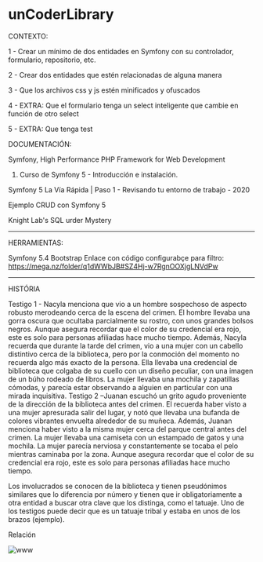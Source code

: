 # unCoderLibrary

CONTEXTO:

1 - Crear un mínimo de dos entidades en Symfony con su controlador, formulario, repositorio, etc.

2 - Crear dos entidades que estén relacionadas de alguna manera

3 - Que los archivos css y js estén minificados y ofuscados

4 - EXTRA: Que el formulario tenga un select inteligente que cambie en función de otro select

5 - EXTRA: Que tenga test



DOCUMENTACIÓN:

Symfony, High Performance PHP Framework for Web Development

01. Curso de Symfony 5 - Introducción e instalación.

Symfony 5 La Vía Rápida | Paso 1 - Revisando tu entorno de trabajo - 2020

Ejemplo CRUD con Symfony 5

Knight Lab's SQL
urder Mystery

_______________________________________________________________________________________________________________________________________________________________
HERRAMIENTAS:

Symfony 5.4
Bootstrap
Enlace con código configurabçe para filtro: https://mega.nz/folder/q1dWWbJB#SZ4Hj-w7RgnOOXjgLNVdPw

________________________________________________________________________________________________________________________________________________________________
HISTÓRIA

Testigo 1 - Nacyla menciona que vio a un hombre sospechoso de aspecto robusto merodeando cerca de la escena del crimen. El hombre llevaba una gorra oscura que ocultaba parcialmente su rostro, con unos grandes bolsos negros. Aunque asegura recordar que el color de su credencial era rojo, este es solo para personas afiliadas hace mucho tiempo. Además, Nacyla recuerda que durante la tarde del crimen, vio a una mujer con un cabello distintivo cerca de la biblioteca, pero por la conmoción del momento no recuerda algo más exacto de la persona. Ella llevaba una credencial de biblioteca que colgaba de su cuello con un diseño peculiar, con una imagen de un búho rodeado de libros. La mujer llevaba una mochila y zapatillas cómodas, y parecía estar observando a alguien en particular con una mirada inquisitiva. Testigo 2 –Juanan escuchó un grito agudo proveniente de la dirección de la biblioteca antes del crimen. El recuerda haber visto a una mujer apresurada salir del lugar, y notó que llevaba una bufanda de colores vibrantes envuelta alrededor de su muñeca. Además, Juanan menciona haber visto a la misma mujer cerca del parque central antes del crimen. La mujer llevaba una camiseta con un estampado de gatos y una mochila. La mujer parecía nerviosa y constantemente se tocaba el pelo mientras caminaba por la zona. Aunque asegura recordar que el color de su credencial era rojo, este es solo para personas afiliadas hace mucho tiempo.



Los involucrados se conocen de la biblioteca y tienen pseudónimos similares que lo diferencia por número y tienen que ir obligatoriamente a otra entidad a buscar otra clave que los distinga, como  el tatuaje. Uno de los testigos puede decir que es un tatuaje tribal y estaba en unos de los brazos (ejemplo).


Relación

![www](https://github.com/FranSSZZ/unCoderLibrary/assets/126780440/9281fe6e-5e53-40cf-b939-0c276df757da)


